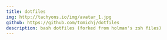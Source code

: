 ```yaml
---
title: dotfiles
img: http://tachyons.io/img/avatar_1.jpg
github: https://github.com/tomichj/dotfiles
description: bash dotfiles (forked from holman's zsh files)
---
```


